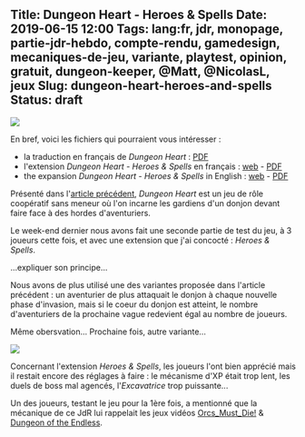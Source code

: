 Title: Dungeon Heart - Heroes & Spells
Date: 2019-06-15 12:00
Tags: lang:fr, jdr, monopage, partie-jdr-hebdo, compte-rendu, gamedesign, mecaniques-de-jeu, variante, playtest, opinion, gratuit, dungeon-keeper, @Matt, @NicolasL, jeux
Slug: dungeon-heart-heroes-and-spells
Status: draft
---
![](images/2019/06/aggron_stonebreak_the_ogre_magi_by_halycon450.png)

En bref, voici les fichiers qui pourraient vous intéresser :

- la traduction en français de _Dungeon Heart_ : [PDF]()
- l'extension _Dungeon Heart - Heroes & Spells_ en français : [web]() - [PDF]()
- the expansion _Dungeon Heart - Heroes & Spells_ in English : [web]() - [PDF]()

Présenté dans l'[article précédent](dungeon-heart.html), _Dungeon Heart_ est un jeu de rôle coopératif sans meneur
où l'on incarne les gardiens d'un donjon devant faire face à des hordes d'aventuriers.

Le week-end dernier nous avons fait une seconde partie de test du jeu, à 3 joueurs cette fois,
et avec une extension que j'ai concocté : _Heroes & Spells_.

...expliquer son principe...

Nous avons de plus utilisé une des variantes proposée dans l'article précédent :
un aventurier de plus attaquait le donjon à chaque nouvelle phase d'invasion, mais si le coeur du donjon est atteint,
le nombre d'aventuriers de la prochaine vague redevient égal au nombre de joueurs.

Même obersvation...
Prochaine fois, autre variante...

[![](images/2019/06/IMG_20190608_204613.jpg)](images/2019/06/IMG_20190608_204613.jpg)

Concernant l'extension _Heroes & Spells_, les joueurs l'ont bien apprécié mais il restait encore des réglages à faire :
le mécanisme d'XP était trop lent, les duels de boss mal agencés, l'_Excavatrice_ trop puissante...

Un des joueurs, testant le jeu pour la 1ère fois, a mentionné que la mécanique de ce JdR lui rappelait les jeux vidéos
[Orcs_Must_Die!](https://en.wikipedia.org/wiki/Orcs_Must_Die!) & [Dungeon of the Endless](https://en.wikipedia.org/wiki/Dungeon_of_the_Endless).

<style>
hr { margin: 5rem; }
</style>
